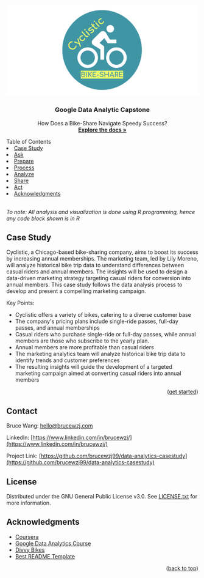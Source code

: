 
<a name="readme-top"></a>

<!-- PROJECT LOGO -->
<br />
<div align="center">
 <img src="https://github.com/brucewzj99/data-analytics-casestudy/blob/main/Images/Banner.png">
  <h3 align="center">Google Data Analytic Capstone</h3>
  <p align="center">
    How Does a Bike-Share Navigate Speedy Success?
    <br />
    <a href="CaseStudy.pdf"><strong>Explore the docs »</strong></a>
    <br />
  </p>
</div>

<!-- TABLE OF CONTENTS -->
<summary>Table of Contents</summary>
    <li><a href="#CaseStudy.pdf">Case Study</a></li>
    <li><a href="https://github.com/brucewzj99/data-analytics-casestudy/tree/main/Ask">Ask</a></li>
    <li><a href="https://github.com/brucewzj99/data-analytics-casestudy/tree/main/prepare">Prepare</a></li>
    <li><a href="https://github.com/brucewzj99/data-analytics-casestudy/tree/main/process">Process</a></li>
    <li><a href="https://github.com/brucewzj99/data-analytics-casestudy/tree/main/analyze">Analyze</a></li>
    <li><a href="https://github.com/brucewzj99/data-analytics-casestudy/tree/main/share">Share</a></li>
    <li><a href="https://github.com/brucewzj99/data-analytics-casestudy/tree/main/act">Act</a></li>
    <li><a href="#acknowledgments">Acknowledgments</a></li>
<br/>

_To note: All analysis and visualization is done using R programming, hence any code block shown is in R_

<!-- CASE STUDY -->
## Case Study

Cyclistic, a Chicago-based bike-sharing company, aims to boost its success by increasing annual memberships. The marketing team, led by Lily Moreno, will analyze historical bike trip data to understand differences between casual riders and annual members. The insights will be used to design a data-driven marketing strategy targeting casual riders for conversion into annual members. This case study follows the data analysis process to develop and present a compelling marketing campaign.

Key Points:

- Cyclistic offers a variety of bikes, catering to a diverse customer base
- The company's pricing plans include single-ride passes, full-day passes, and annual memberships
- Casual riders who purchase single-ride or full-day passes, while annual members are those who subscribe to the yearly plan. 
- Annual members are more profitable than casual riders
- The marketing analytics team will analyze historical bike trip data to identify trends and customer preferences
- The resulting insights will guide the development of a targeted marketing campaign aimed at converting casual riders into annual members

<p align="right">(<a href="https://github.com/brucewzj99/data-analytics-casestudy/tree/main/Ask">get started</a>)</p>

<!-- CONTACT -->
## Contact

Bruce Wang: hello@brucewzj.com

LinkedIn: [https://www.linkedin.com/in/brucewzj/](https://www.linkedin.com/in/brucewzj/)

Project Link: [https://github.com/brucewzj99/data-analytics-casestudy](https://github.com/brucewzj99/data-analytics-casestudy)

<!-- LICENSE -->
## License

Distributed under the GNU General Public License v3.0. See [LICENSE.txt](https://github.com/brucewzj99/data-analytics-casestudy/blob/main/LICENSE) for more information.

<!-- ACKNOWLEDGMENTS -->
## Acknowledgments

* [Coursera](https://www.coursera.org/)
* [Google Data Analytics Course](https://grow.google/certificates/data-analytics/#?modal_active=none)
* [Divvy Bikes](https://divvybikes.com/)
* [Best README Template](https://github.com/othneildrew/Best-README-Template)

<p align="right">(<a href="#readme-top">back to top</a>)</p>

